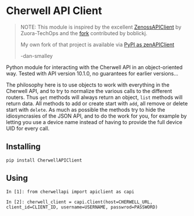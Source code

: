 # Cherwell API Client

> NOTE: This module is inspired by the excellent [ZenossAPIClient](https://github.com/Zuora-TechOps/ZenossAPIClient) by Zuora-TechOps and the [fork](https://github.com/boblickj/ZenossAPIClient) contributed by boblickj.
> 
> My own fork of that project is available via [PyPI as zenAPIClient](https://pypi.org/project/zenAPIClient/) 
> 
>-dan-smalley

Python module for interacting with the Cherwell API in an object-oriented way.
Tested with API version 10.1.0, no guarantees for earlier versions...

The philosophy here is to use objects to work with everything in the Cherwell API, and to try to normalize the various calls to the different routers.
Thus `get` methods will always return an object, `list` methods will return data.
All methods to add or create start with `add`, all remove or delete start with `delete`.
As much as possible the methods try to hide the idiosyncrasies of the JSON API, and to do the work for you, for example by letting you use a device name instead of having to provide the full device UID for every call.

## Installing

```
pip install CherwellAPIClient
```

## Using

```
In [1]: from cherwellapi import apiclient as capi

In [2]: cherwell_client = capi.Client(host=CHERWELL_URL, client_id=CLIENT_ID, username=USERNAME, passwrod=PASSWORD)

```